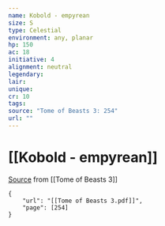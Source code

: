 ```yaml
---
name: Kobold - empyrean
size: S
type: Celestial
environment: any, planar
hp: 150
ac: 18
initiative: 4
alignment: neutral
legendary: 
lair: 
unique: 
cr: 10
tags: 
source: "Tome of Beasts 3: 254"
url: ""
---
```

# [[Kobold - empyrean]]

[Source](zotero://open-pdf/library/items/BLGR9HVR?page=254) from [[Tome of Beasts 3]]

```pdf
{
	"url": "[[Tome of Beasts 3.pdf]]",
	"page": [254]
}
```


